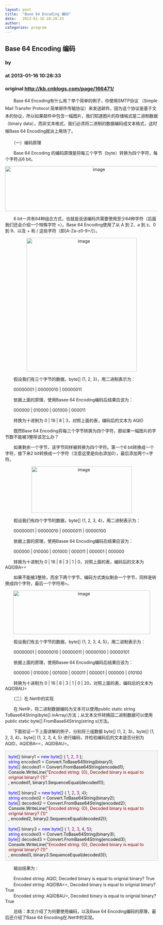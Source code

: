 ```yaml
---
layout: post
title:  "Base 64 Encoding 编码"
date:   2013-01-16 10:28:33
author: 
categories: program
---
```


## Base 64 Encoding 编码
### by 
### at 2013-01-16 10:28:33
### original <http://kb.cnblogs.com/page/166471/>

<p><span style="line-height:1.8">　　Base 64 Encoding有什么用？举个简单的例子，你使用SMTP协议 （Simple Mail Transfer Protocol 简单邮件传输协议）来发送邮件。因为这个协议是基于文本的协议，所以如果邮件中包含一幅图片，我们知道图片的存储格式是二进制数据（binary data），而非文本格式，我们必须将二进制的数据编码成文本格式，这时候Base 64 Encoding就派上用场了。</span></p><p>　　（一）编码原理</p><p>　　Base 64 Encoding 的编码原理是将每三个字节（byte）转换为四个字符，每个字符占6 bit。</p><p style="text-align:center"><a href="http://images.cnblogs.com/cnblogs_com/jfzhu/201212/201212100007219276.png"><img style="background-image:none;padding-left:0px;padding-right:0px;display:inline;padding-top:0px;border:0px" title="image" src="http://images.cnblogs.com/cnblogs_com/jfzhu/201212/201212100007235698.png" alt="image" width="603" height="148" border="0"></a></p><p>　　6 bit一共有64种组合方式，也就是说该编码共需要使用至少64种字符（后面我们还会介绍一个特殊字符 =）。Base 64 Encoding使用了从 A 到 Z、a 到 z、0 到 9、以及 + 和 / 这些字符（即[A-Za-z0-9+/]）。</p><p style="text-align:center"><a href="http://images.cnblogs.com/cnblogs_com/jfzhu/201212/201212100007251912.png"><img style="background-image:none;padding-left:0px;padding-right:0px;display:inline;padding-top:0px;border:0px" title="image" src="http://images.cnblogs.com/cnblogs_com/jfzhu/201212/201212100007266174.png" alt="image" width="363" height="440" border="0"></a></p><p>　　假设我们有三个字节的数据，byte[] {1, 2, 3}，用二进制表示为：</p><p>　　00000001 | 00000010 | 00000011</p><p>　　依据上面的原理，使用Basee 64 Encoding编码后结果应该为：</p><p>　　000000 | 010000 | 001000 | 000011</p><p>　　转换为十进制为 0 | 16 | 8 | 3，对照上面的表，编码后的文本为 AQID</p><p>　　既然Base 64 Encoding将每三个字节转换为四个字符，那如果一幅图片的字节数不能被3整除该怎么办？</p><p>　　如果剩余一个字节，该字节同样被转换为四个字符。第一个6 bit转换成一个字符，接下来2 bit转换成一个字符（注意这里是向右添加0），最后添加两个=字符。</p><p style="text-align:center"><a href="http://images.cnblogs.com/cnblogs_com/jfzhu/201212/201212100007283533.png"><img style="background-image:none;padding-left:0px;padding-right:0px;display:inline;padding-top:0px;border:0px" title="image" src="http://images.cnblogs.com/cnblogs_com/jfzhu/201212/201212100007299465.png" alt="image" width="331" height="153" border="0"></a></p><p>　　假设我们有四个字节的数据，byte[] {1, 2, 3, 4}，用二进制表示为：</p><p>　　00000001 | 00000010 | 00000011 | 00000100</p><p>　　依据上面的原理，使用Basee 64 Encoding编码后结果应该为：</p><p>　　000000 | 010000 | 001000 | 000011 | 000001 | 000000</p><p>　　转换为十进制为 0 | 16 | 8 | 3 | 1 | 0，对照上面的表，编码后的文本为 AQIDBA==</p><p>　　如果不能被3整除，而余下两个字节，编码方式类似剩余一个字节，同样是转换成四个字符，最后一个字符用=。</p><p style="text-align:center"><a href="http://images.cnblogs.com/cnblogs_com/jfzhu/201212/201212100007315711.png"><img style="background-image:none;padding-left:0px;padding-right:0px;display:inline;padding-top:0px;border:0px" title="image" src="http://images.cnblogs.com/cnblogs_com/jfzhu/201212/201212100007324674.png" alt="image" width="451" height="144" border="0"></a></p><p>　　假设我们有五个字节的数据，byte[] {1, 2, 3, 4, 5}，用二进制表示为：</p><p>　　00000001 | 00000010 | 00000011 | 00000100 | 00000101</p><p>　　依据上面的原理，使用Basee 64 Encoding编码后结果应该为：</p><p>　　000000 | 010000 | 001000 | 000011 | 000001 | 000000 | 010100</p><p>　　转换为十进制为 0 | 16 | 8 | 3 | 1 | 0 | 20，对照上面的表，编码后的文本为 AQIDBAU=</p><p>　　（二）在.Net中的实现</p><p>　　在.Net中，将二进制数据编码为文本可以使用public static string ToBase64String(byte[] inArray)方法；从文本文件转换回二进制数据可以使用public static byte[] FromBase64String(string s)方法。</p><p>　　下面验证一下上面讲解的例子，分别将三组数据 byte[] {1, 2, 3}，byte[] {1, 2, 3, 4}，byte[] {1, 2, 3, 4, 5} 进行编码，并检验编码后的文本是否分别为AQID，AQIDBA==，AQIDBAU=。</p><div style="background-color:#f5f5f5;border:1px solid #cccccc;padding:10px"><span style="color:#0000ff">byte</span>[] binary1 = <span style="color:#0000ff">new</span> <span style="color:#0000ff">byte</span>[] { <span style="color:#800080">1</span>, <span style="color:#800080">2</span>, <span style="color:#800080">3</span><span style="color:#000000"> }; <br></span><span style="color:#0000ff">string</span> encoded1 =<span style="color:#000000"> Convert.ToBase64String(binary1); <br></span><span style="color:#0000ff">byte</span>[] decoded1 =<span style="color:#000000"> Convert.FromBase64String(encoded1); <br>Console.WriteLine(</span><span style="color:#800000">"</span><span style="color:#800000">Encoded string: {0}, Decoded binary is equal to orignial binary? {1}</span><span style="color:#800000">"</span><span style="color:#000000"> <br>    , encoded1, binary1.SequenceEqual(decoded1));<br><br></span><span style="color:#0000ff">byte</span>[] binary2 = <span style="color:#0000ff">new</span> <span style="color:#0000ff">byte</span>[] { <span style="color:#800080">1</span>, <span style="color:#800080">2</span>, <span style="color:#800080">3</span>, <span style="color:#800080">4</span><span style="color:#000000">}; <br></span><span style="color:#0000ff">string</span> encoded2 =<span style="color:#000000"> Convert.ToBase64String(binary2); <br></span><span style="color:#0000ff">byte</span>[] decoded2 =<span style="color:#000000"> Convert.FromBase64String(encoded2); <br>Console.WriteLine(</span><span style="color:#800000">"</span><span style="color:#800000">Encoded string: {0}, Decoded binary is equal to orignial binary? {1}</span><span style="color:#800000">"</span><span style="color:#000000"> <br>    , encoded2, binary2.SequenceEqual(decoded2));<br><br></span><span style="color:#0000ff">byte</span>[] binary3 = <span style="color:#0000ff">new</span> <span style="color:#0000ff">byte</span>[] { <span style="color:#800080">1</span>, <span style="color:#800080">2</span>, <span style="color:#800080">3</span>, <span style="color:#800080">4</span>, <span style="color:#800080">5</span><span style="color:#000000">}; <br></span><span style="color:#0000ff">string</span> encoded3 =<span style="color:#000000"> Convert.ToBase64String(binary3); <br></span><span style="color:#0000ff">byte</span>[] decoded3 =<span style="color:#000000"> Convert.FromBase64String(encoded3); <br>Console.WriteLine(</span><span style="color:#800000">"</span><span style="color:#800000">Encoded string: {0}, Decoded binary is equal to orignial binary? {1}</span><span style="color:#800000">"</span><span style="color:#000000"> <br>    , encoded3, binary3.SequenceEqual(decoded3)); </span></div><p>　　输出结果为：</p><p>　　Encoded string: AQID, Decoded binary is equal to orignial binary? True <br>　　Encoded string: AQIDBA==, Decoded binary is equal to orignial binary? True <br>　　Encoded string: AQIDBAU=, Decoded binary is equal to orignial binary? True</p><p>　　总结：本文介绍了为何要使用编码，以及Base 64 Encoding编码的原理，最后还介绍了Base 64 Encoding在.Net中的实现。</p>